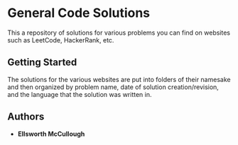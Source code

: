 # General Code Solutions

This a repository of solutions for various problems you can find on websites such as LeetCode, HackerRank, etc.

## Getting Started

The solutions for the various websites are put into folders of their namesake and then organized by problem name, date of solution creation/revision, and the language that the solution was written in.

## Authors

* **Ellsworth McCullough**
